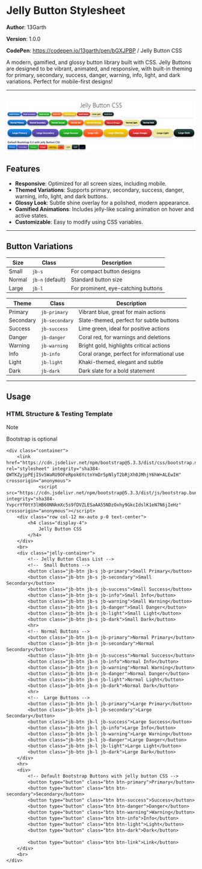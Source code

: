 # Jelly Button Stylesheet

**Author**: 13Garth 

**Version**: 1.0.0 

**CodePen**: https://codepen.io/13garth/pen/bGXJPBP / Jelly Button CSS 

A modern, gamified, and glossy button library built with CSS. Jelly Buttons are designed to be vibrant, animated, and responsive, with built-in theming for primary, secondary, success, danger, warning, info, light, and dark variations. Perfect for mobile-first designs!

---
![Jelly Buttons Preview](jelly-buttons.png)
---

## Features

- **Responsive**: Optimized for all screen sizes, including mobile.
- **Themed Variations**: Supports primary, secondary, success, danger, warning, info, light, and dark buttons.
- **Glossy Look**: Subtle shine overlay for a polished, modern appearance.
- **Gamified Animations**: Includes jelly-like scaling animation on hover and active states.
- **Customizable**: Easy to modify using CSS variables.

---

## Button Variations

| **Size**    | **Class**         | **Description**                        |
|-------------|-------------------|----------------------------------------|
| Small       | `jb-s`            | For compact button designs             |
| Normal      | `jb-n` (default)  | Standard button size                   |
| Large       | `jb-l`            | For prominent, eye-catching buttons    |

| **Theme**    | **Class**         | **Description**                          |
|--------------|-------------------|------------------------------------------|
| Primary      | `jb-primary`      | Vibrant blue, great for main actions      |
| Secondary    | `jb-secondary`    | Slate-themed, perfect for subtle buttons  |
| Success      | `jb-success`      | Lime green, ideal for positive actions    |
| Danger       | `jb-danger`       | Coral red, for warnings and deletions     |
| Warning      | `jb-warning`      | Bright gold, highlights critical actions  |
| Info         | `jb-info`         | Coral orange, perfect for informational use |
| Light        | `jb-light`        | Khaki-themed, elegant and subtle          |
| Dark         | `jb-dark`         | Dark slate for a bold statement           |

---

## Usage

### HTML Structure & Testing Template

> [!NOTE]
> Bootstrap is optional

```
<div class="container">
	<link href="https://cdn.jsdelivr.net/npm/bootstrap@5.3.3/dist/css/bootstrap.min.css" rel="stylesheet" integrity="sha384-QWTKZyjpPEjISv5WaRU9OFeRpok6YctnYmDr5pNlyT2bRjXh0JMhjY6hW+ALEwIH" crossorigin="anonymous">
			<script src="https://cdn.jsdelivr.net/npm/bootstrap@5.3.3/dist/js/bootstrap.bundle.min.js" integrity="sha384-YvpcrYf0tY3lHB60NNkmXc5s9fDVZLESaAA55NDzOxhy9GkcIdslK1eN7N6jIeHz" crossorigin="anonymous"></script>
	<div class="row col-12 mx-auto p-0 text-center">
		<h4 class="display-4">
			Jelly Button CSS
		</h4>
	</div>
	<br>
	<div class="jelly-container">
		<!-- Jelly Button Class List -->
		<!--  Small Buttons -->
		<button class="jb-btn jb-s jb-primary">Small Primary</button>
		<button class="jb-btn jb-s jb-secondary">Small Secondary</button>
		<button class="jb-btn jb-s jb-success">Small Success</button>
		<button class="jb-btn jb-s jb-info">Small Info</button>
		<button class="jb-btn jb-s jb-warning">Small Warning</button>
		<button class="jb-btn jb-s jb-danger">Small Danger</button>
		<button class="jb-btn jb-s jb-light">Small Light</button>
		<button class="jb-btn jb-s jb-dark">Small Dark</button>
		<hr>
		<!-- Normal Buttons -->
		<button class="jb-btn jb-n jb-primary">Normal Primary</button>
		<button class="jb-btn jb-n jb-secondary">Normal Secondary</button> 
		<button class="jb-btn jb-n jb-success">Normal Success</button>
		<button class="jb-btn jb-n jb-info">Normal Info</button>
		<button class="jb-btn jb-n jb-warning">Normal Warning</button> 
		<button class="jb-btn jb-n jb-danger">Normal Danger</button>
		<button class="jb-btn jb-n jb-light">Normal Light</button>
		<button class="jb-btn jb-n jb-dark">Normal Dark</button>
		<hr>
		<!--  Large Buttons -->
		<button class="jb-btn jb-l jb-primary">Large Primary</button>
		<button class="jb-btn jb-l jb-secondary">Large Secondary</button>
		<button class="jb-btn jb-l jb-success">Large Success</button>
		<button class="jb-btn jb-l jb-info">Large Info</button>
		<button class="jb-btn jb-l jb-warning">Large Warning</button>
		<button class="jb-btn jb-l jb-danger">Large Danger</button>
		<button class="jb-btn jb-l jb-light">Large Light</button>
		<button class="jb-btn jb-l jb-dark">Large Dark</button>
	</div>
	<hr>
	<div>
		<!-- Default Bootstrap Buttons with jelly button CSS -->
		<button type="button" class="btn btn-primary">Primary</button>
		<button type="button" class="btn btn-secondary">Secondary</button>
		<button type="button" class="btn btn-success">Success</button>
		<button type="button" class="btn btn-danger">Danger</button>
		<button type="button" class="btn btn-warning">Warning</button>
		<button type="button" class="btn btn-info">Info</button>
		<button type="button" class="btn btn-light">Light</button>
		<button type="button" class="btn btn-dark">Dark</button>

		<button type="button" class="btn btn-link">Link</button>
	</div>
	<br>
</div>
```
